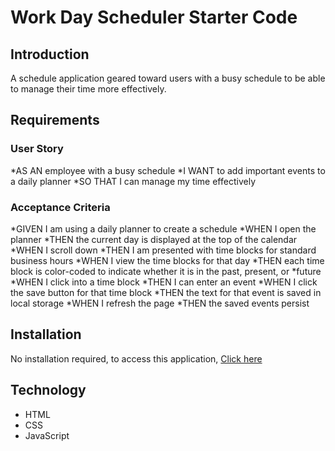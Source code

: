 # Work Day Scheduler Starter Code

## Introduction
A schedule application geared toward users with a busy schedule to be able to manage their time more effectively. 

## Requirements 
### User Story
*AS AN employee with a busy schedule
*I WANT to add important events to a daily planner
*SO THAT I can manage my time effectively

### Acceptance Criteria
*GIVEN I am using a daily planner to create a schedule
*WHEN I open the planner
*THEN the current day is displayed at the top of the calendar
*WHEN I scroll down
*THEN I am presented with time blocks for standard business hours
*WHEN I view the time blocks for that day
*THEN each time block is color-coded to indicate whether it is in the past, present, or *future
*WHEN I click into a time block
*THEN I can enter an event
*WHEN I click the save button for that time block
*THEN the text for that event is saved in local storage
*WHEN I refresh the page
*THEN the saved events persist



## Installation
No installation required, to access this application,
[ Click here ](https://thuylienvo.github.io/Werk-Sched/) 

## Technology 
* HTML
* CSS
* JavaScript
